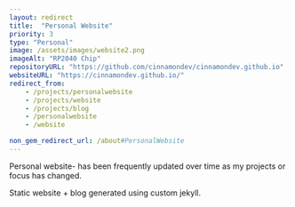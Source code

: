 ```yaml
---
layout: redirect
title:  "Personal Website"
priority: 3
type: "Personal"
image: /assets/images/website2.png
imageAlt: "RP2040 Chip"
repositoryURL: "https://github.com/cinnamondev/cinnamondev.github.io"
websiteURL: "https://cinnamondev.github.io/"
redirect_from: 
    - /projects/personalwebsite
    - /projects/website
    - /projects/blog
    - /personalwebsite
    - /website

non_gem_redirect_url: /about#PersonalWebsite
---
```

Personal website- has been frequently updated over time as my projects or focus has changed.

Static website + blog generated using custom jekyll.
